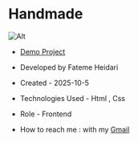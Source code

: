 # Handmade

![Alt](https://github.com/user-attachments/assets/ad741e19-12a9-4b3d-936b-352b8a869662)


- <a href="https://fatemeheidariweb.github.io/Handmade/">Demo Project</a>

- Developed by Fateme Heidari

- Created - 2025-10-5

- Technologies Used - Html , Css

- Role - Frontend

- How to reach me : with my [Gmail](fateme.heidari2220@gmail.com)
